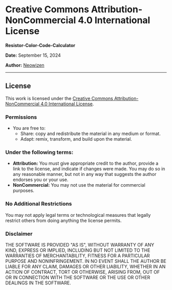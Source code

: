 # Creative Commons Attribution-NonCommercial 4.0 International License

**Resistor-Color-Code-Calculator**

**Date:** September 15, 2024

**Author:** [Neowizen](https://github.com/Yamil-Serrano)

---

## License

This work is licensed under the [Creative Commons Attribution-NonCommercial 4.0 International License](http://creativecommons.org/licenses/by-nc/4.0/).

### Permissions

- You are free to:
  - Share: copy and redistribute the material in any medium or format.
  - Adapt: remix, transform, and build upon the material.

### Under the following terms:

- **Attribution:** You must give appropriate credit to the author, provide a link to the license, and indicate if changes were made. You may do so in any reasonable manner, but not in any way that suggests the author endorses you or your use.
- **NonCommercial:** You may not use the material for commercial purposes.

### No Additional Restrictions

You may not apply legal terms or technological measures that legally restrict others from doing anything the license permits.

### Disclaimer

THE SOFTWARE IS PROVIDED "AS IS", WITHOUT WARRANTY OF ANY KIND, EXPRESS OR
IMPLIED, INCLUDING BUT NOT LIMITED TO THE WARRANTIES OF MERCHANTABILITY,
FITNESS FOR A PARTICULAR PURPOSE AND NONINFRINGEMENT. IN NO EVENT SHALL THE
AUTHOR BE LIABLE FOR ANY CLAIM, DAMAGES OR OTHER LIABILITY, WHETHER IN AN ACTION OF CONTRACT, TORT OR OTHERWISE, ARISING FROM, OUT OF OR IN CONNECTION WITH THE SOFTWARE OR THE USE OR OTHER DEALINGS IN THE SOFTWARE.
